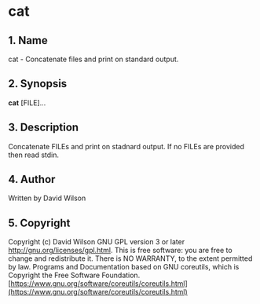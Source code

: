 # cat

## 1. Name

cat - Concatenate files and print on standard output.

## 2. Synopsis

**cat** \[FILE\]...

## 3. Description

Concatenate FILEs and print on stadnard output. If no FILEs are provided
then read stdin.

## 4. Author

Written by David Wilson

## 5. Copyright

Copyright (c) David Wilson   GNU GPL version 3 or later
<http://gnu.org/licenses/gpl.html>. This is free software: you are free
to change and redistribute it.  There is NO WARRANTY, to the extent
permitted by law.   Programs and Documentation based on GNU coreutils,
which is Copyright the Free Software Foundation.
[https://www.gnu.org/software/coreutils/coreutils.html](https://www.gnu.org/software/coreutils/coreutils.html)
